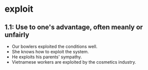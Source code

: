 # exploit
## 1.1: Use to one's advantage, often meanly or unfairly

  *  Our bowlers exploited the conditions well.
  *  She knows how to exploit the system.
  *  He exploits his parents' sympathy.
  *  Vietnamese workers are exploited by the cosmetics industry.
